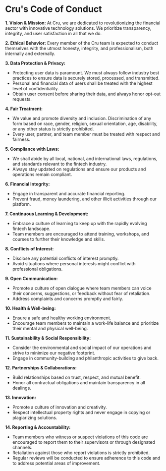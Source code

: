 # **Cru's Code of Conduct**

**1. Vision & Mission:**
At Cru, we are dedicated to revolutionizing the financial sector with innovative technology solutions. We prioritize transparency, integrity, and user satisfaction in all that we do.

**2. Ethical Behavior:**
Every member of the Cru team is expected to conduct themselves with the utmost honesty, integrity, and professionalism, both internally and externally.

**3. Data Protection & Privacy:**
- Protecting user data is paramount. We must always follow industry best practices to ensure data is securely stored, processed, and transmitted.
- Personal and financial data of users shall be treated with the highest level of confidentiality.
- Obtain user consent before sharing their data, and always honor opt-out requests.

**4. Fair Treatment:**
- We value and promote diversity and inclusion. Discrimination of any form based on race, gender, religion, sexual orientation, age, disability, or any other status is strictly prohibited.
- Every user, partner, and team member must be treated with respect and fairness.

**5. Compliance with Laws:**
- We shall abide by all local, national, and international laws, regulations, and standards relevant to the fintech industry.
- Always stay updated on regulations and ensure our products and operations remain compliant.

**6. Financial Integrity:**
- Engage in transparent and accurate financial reporting.
- Prevent fraud, money laundering, and other illicit activities through our platform.

**7. Continuous Learning & Development:**
- Embrace a culture of learning to keep up with the rapidly evolving fintech landscape.
- Team members are encouraged to attend training, workshops, and courses to further their knowledge and skills.

**8. Conflicts of Interest:**
- Disclose any potential conflicts of interest promptly.
- Avoid situations where personal interests might conflict with professional obligations.

**9. Open Communication:**
- Promote a culture of open dialogue where team members can voice their concerns, suggestions, or feedback without fear of retaliation.
- Address complaints and concerns promptly and fairly.

**10. Health & Well-being:**
- Ensure a safe and healthy working environment.
- Encourage team members to maintain a work-life balance and prioritize their mental and physical well-being.

**11. Sustainability & Social Responsibility:**
- Consider the environmental and social impact of our operations and strive to minimize our negative footprint.
- Engage in community-building and philanthropic activities to give back.

**12. Partnerships & Collaborations:**
- Build relationships based on trust, respect, and mutual benefit.
- Honor all contractual obligations and maintain transparency in all dealings.

**13. Innovation:**
- Promote a culture of innovation and creativity.
- Respect intellectual property rights and never engage in copying or plagiarizing solutions.

**14. Reporting & Accountability:**
- Team members who witness or suspect violations of this code are encouraged to report them to their supervisors or through designated channels.
- Retaliation against those who report violations is strictly prohibited.
- Regular reviews will be conducted to ensure adherence to this code and to address potential areas of improvement.

